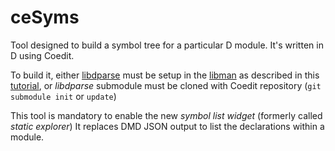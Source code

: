 ceSyms
======

Tool designed to build a symbol tree for a particular D module.
It's written in D using Coedit. 

To build it, either [libdparse](https://github.com/Hackerpilot/libdparse)
must be setup in the [libman](https://github.com/BBasile/Coedit/wiki#library-manager-widget) 
as described in this [tutorial](https://github.com/BBasile/Coedit/wiki#lets-build-a-static-library),
or *libdparse* submodule must be cloned with Coedit repository (`git submodule init` or `update`)

This tool is mandatory to enable the new _symbol list widget_ (formerly called _static explorer_) 
It replaces DMD JSON output to list the declarations within a module.